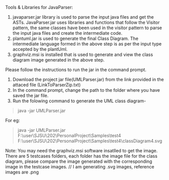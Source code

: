Tools & Libraries for JavaParser:

1. javaparser.jar library is used to parse the input java files and get the ASTs. JavaParser.jar uses libraries and functions that follow the Visitor pattern, the same classes have been used in the visitor pattern to parse the input java files and create the intermediate code.
2. plantuml.jar is used to generate the final Class Diagram. The intermediate language formed in the above step is as per the input type accepted by the plantUml.
3. graphviz.msi is installed that is used to generate and view the class diagram image generated in the above step.




Please follow the instructions to run the jar in the command prompt.

1. Download the project jar file(UMLParser.jar) from the link provided in the attaced file (LinkToParserZip.txt)
2. In the command prompt, change the path to the folder where you have saved the jar file.
3. Run the folowing command to generate the UML class diagram- 


>java -jar UMLParser.jar <path till the testcase folder> <path where you want to save the image generated with the image name>


For eg:

>java -jar UMLParser.jar F:\user\SJSU\202\PersonalProject\Samples\test4 F:\user\SJSU\202\PersonalProject\Samples\test4\classDiagram4.svg

Note: You may need the graphviz.msi software insatlled to get the image. There are 5 testcases folders, each folder has the image file for the class diagram, please compare the image generated with the corresponding image in the testcase images.
// I am generating .svg images, reference images are .png
